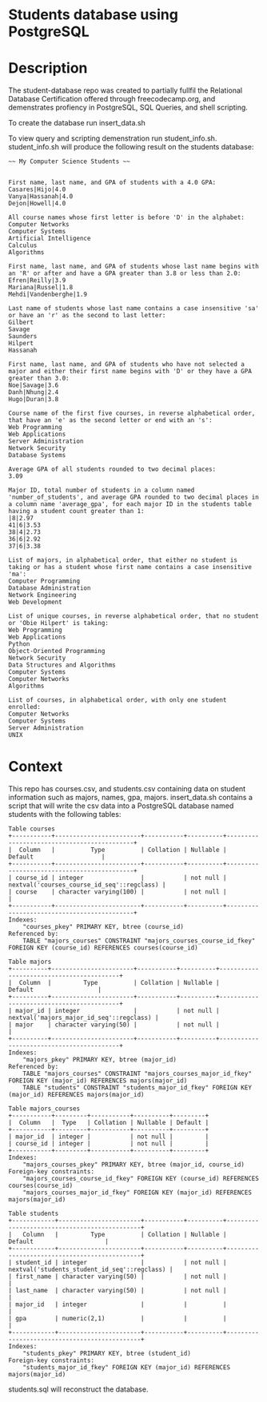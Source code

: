 # Students database using PostgreSQL

# Description

The student-database repo was created to partially fullfil the Relational Database Certification offered through freecodecamp.org, 
and demenstrates profiency in PostgreSQL, SQL Queries, and shell scripting.

To create the database run insert_data.sh

To view query and scripting demenstration run student_info.sh. student_info.sh will produce the following result 
on the students database:

	~~ My Computer Science Students ~~


	First name, last name, and GPA of students with a 4.0 GPA:
	Casares|Hijo|4.0
	Vanya|Hassanah|4.0
	Dejon|Howell|4.0

	All course names whose first letter is before 'D' in the alphabet:
	Computer Networks
	Computer Systems
	Artificial Intelligence
	Calculus
	Algorithms

	First name, last name, and GPA of students whose last name begins with an 'R' or after and have a GPA greater than 3.8 or less than 2.0:
	Efren|Reilly|3.9
	Mariana|Russel|1.8
	Mehdi|Vandenberghe|1.9

	Last name of students whose last name contains a case insensitive 'sa' or have an 'r' as the second to last letter:
	Gilbert
	Savage
	Saunders
	Hilpert
	Hassanah

	First name, last name, and GPA of students who have not selected a major and either their first name begins with 'D' or they have a GPA greater than 3.0:
	Noe|Savage|3.6
	Danh|Nhung|2.4
	Hugo|Duran|3.8

	Course name of the first five courses, in reverse alphabetical order, that have an 'e' as the second letter or end with an 's':
	Web Programming
	Web Applications
	Server Administration
	Network Security
	Database Systems

	Average GPA of all students rounded to two decimal places:
	3.09

	Major ID, total number of students in a column named 'number_of_students', and average GPA rounded to two decimal places in a column name 'average_gpa', for each major ID in the students table having a student count greater than 1:
	|8|2.97
	41|6|3.53
	38|4|2.73
	36|6|2.92
	37|6|3.38

	List of majors, in alphabetical order, that either no student is taking or has a student whose first name contains a case insensitive 'ma':
	Computer Programming
	Database Administration
	Network Engineering
	Web Development

	List of unique courses, in reverse alphabetical order, that no student or 'Obie Hilpert' is taking:
	Web Programming
	Web Applications
	Python
	Object-Oriented Programming
	Network Security
	Data Structures and Algorithms
	Computer Systems
	Computer Networks
	Algorithms

	List of courses, in alphabetical order, with only one student enrolled:
	Computer Networks
	Computer Systems
	Server Administration
	UNIX

# Context

This repo has courses.csv, and students.csv containing data on student information such as majors,
names, gpa, majors. insert_data.sh contains a script that will write the csv data into a 
PostgreSQL database named students with the following tables:
	
	Table courses
	+-----------+------------------------+-----------+----------+--------------------------------------------+
	|  Column   |          Type          | Collation | Nullable |                  Default                   |
	+-----------+------------------------+-----------+----------+--------------------------------------------+
	| course_id | integer                |           | not null | nextval('courses_course_id_seq'::regclass) |
	| course    | character varying(100) |           | not null |                                            |
	+-----------+------------------------+-----------+----------+--------------------------------------------+
	Indexes:
    	"courses_pkey" PRIMARY KEY, btree (course_id)
	Referenced by:
    	TABLE "majors_courses" CONSTRAINT "majors_courses_course_id_fkey" FOREIGN KEY (course_id) REFERENCES courses(course_id)

	Table majors
	+----------+-----------------------+-----------+----------+------------------------------------------+
	|  Column  |         Type          | Collation | Nullable |                 Default                  |
	+----------+-----------------------+-----------+----------+------------------------------------------+
	| major_id | integer               |           | not null | nextval('majors_major_id_seq'::regclass) |
	| major    | character varying(50) |           | not null |                                          |
	+----------+-----------------------+-----------+----------+------------------------------------------+
	Indexes:
    	"majors_pkey" PRIMARY KEY, btree (major_id)
	Referenced by:
    	TABLE "majors_courses" CONSTRAINT "majors_courses_major_id_fkey" FOREIGN KEY (major_id) REFERENCES majors(major_id)
    	TABLE "students" CONSTRAINT "students_major_id_fkey" FOREIGN KEY (major_id) REFERENCES majors(major_id)

	Table majors_courses
	+-----------+---------+-----------+----------+---------+
	|  Column   |  Type   | Collation | Nullable | Default |
	+-----------+---------+-----------+----------+---------+
	| major_id  | integer |           | not null |         |
	| course_id | integer |           | not null |         |
	+-----------+---------+-----------+----------+---------+
	Indexes:
    	"majors_courses_pkey" PRIMARY KEY, btree (major_id, course_id)
	Foreign-key constraints:
    	"majors_courses_course_id_fkey" FOREIGN KEY (course_id) REFERENCES courses(course_id)
    	"majors_courses_major_id_fkey" FOREIGN KEY (major_id) REFERENCES majors(major_id)

	Table students
	+------------+-----------------------+-----------+----------+----------------------------------------------+
	|   Column   |         Type          | Collation | Nullable |                   Default                    |
	+------------+-----------------------+-----------+----------+----------------------------------------------+
	| student_id | integer               |           | not null | nextval('students_student_id_seq'::regclass) |
	| first_name | character varying(50) |           | not null |                                              |
	| last_name  | character varying(50) |           | not null |                                              |
	| major_id   | integer               |           |          |                                              |
	| gpa        | numeric(2,1)          |           |          |                                              |
	+------------+-----------------------+-----------+----------+----------------------------------------------+
	Indexes:
    	"students_pkey" PRIMARY KEY, btree (student_id)
	Foreign-key constraints:
    	"students_major_id_fkey" FOREIGN KEY (major_id) REFERENCES majors(major_id)

students.sql will reconstruct the database.
